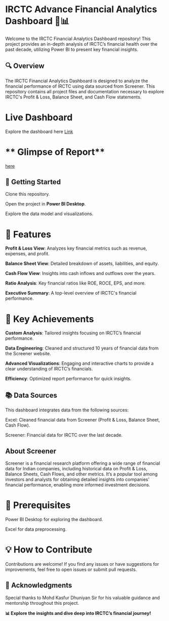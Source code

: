 # **IRCTC Advance Financial Analytics Dashboard 🚆📊**

Welcome to the IRCTC Financial Analytics Dashboard repository! This project provides an in-depth analysis of IRCTC’s financial health over the past decade, utilizing Power BI to present key financial insights.

## **🔍 Overview**

The IRCTC Financial Analytics Dashboard is designed to analyze the financial performance of IRCTC using data sourced from Screener. This repository contains all project files and documentation necessary to explore IRCTC's Profit & Loss, Balance Sheet, and Cash Flow statements.

# **Live Dashboard**
Explore the dashboard here [Link](https://github.com/kumkumsoni111/financial-irctc/blob/main/financial%20youtube%20project.pbix)

# ** Glimpse of Report**
[here](https://github.com/kumkumsoni111/financial-irctc/blob/main/financial%20project.pdf)


## **🚀 Getting Started**
Clone this repository.

Open the project in **Power BI Desktop**.

Explore the data model and visualizations.


# **🌟 Features**

**Profit & Loss View**: Analyzes key financial metrics such as revenue, expenses, and profit.

**Balance Sheet View**: Detailed breakdown of assets, liabilities, and equity.

**Cash Flow View**: Insights into cash inflows and outflows over the years.

**Ratio Analysis**: Key financial ratios like ROE, ROCE, EPS, and more.

**Executive Summary**: A top-level overview of IRCTC's financial performance.



# **🎯 Key Achievements**


**Custom Analysis**: Tailored insights focusing on IRCTC’s financial performance.

**Data Engineering**: Cleaned and structured 10 years of financial data from the Screener website.

**Advanced Visualizations**: Engaging and interactive charts to provide a clear understanding of IRCTC’s financials.

**Efficiency**: Optimized report performance for quick insights.


## **📚 Data Sources**

This dashboard integrates data from the following sources:

Excel: Cleaned financial data from Screener (Profit & Loss, Balance Sheet, Cash Flow).

Screener: Financial data for IRCTC over the last decade.



## **About Screener**
Screener is a financial research platform offering a wide range of financial data for Indian companies, including historical data on Profit & Loss, Balance Sheets, Cash Flows, and other metrics. It’s a popular tool among investors and analysts for obtaining detailed insights into companies' financial performance, enabling more informed investment decisions.

# **🔧 Prerequisites**

Power BI Desktop for exploring the dashboard.

Excel for data preprocessing.


# **💡 How to Contribute**

Contributions are welcome! If you find any issues or have suggestions for improvements, feel free to open issues or submit pull requests.


## **🙌 Acknowledgments**

Special thanks to  Mohd Kasfur Dhuniyan Sir for his valuable guidance and mentorship throughout this project.


**📊 Explore the insights and dive deep into IRCTC’s financial journey!**
